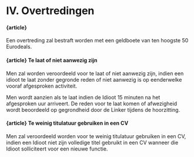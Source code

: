 # IV. Overtredingen
#### {article}
Een overtreding zal bestraft worden met een geldboete van ten hoogste 50 Eurodeals.

#### {article} Te laat of niet aanwezig zijn
Men zal worden veroordeeld voor te laat of niet aanwezig zijn, indien een idioot te laat zonder gegronde reden of niet aanwezig is op eenderwelke vooraf afgesproken activiteit.

Men wordt aanzien als te laat indien de Idioot 15 minuten na het afgesproken uur arriveert.
De reden voor te laat komen of afwezigheid wordt beoordeeld op gegrondheid door de Linker tijdens de hoorzitting.

#### {article} Te weinig titulatuur gebruiken in een CV
Men zal veroordeeld worden voor te weinig titulatuur gebruiken in een CV, indien een Idioot niet zijn volledige titel gebruikt in een CV wanneer die Idioot solliciteert voor een nieuwe functie.